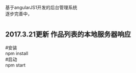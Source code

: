 基于angularJS1开发的后台管理系统                                         
逐步完善中，
#
2017.3.21更新 作品列表的本地服务器响应                     
----------------------------------------------
#安装                                                    
npm install                                                         
#启动                                                                                                                 
npm start                                                                 
